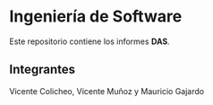 # Ingeniería de Software

Este repositorio contiene los informes **DAS**.

## Integrantes

Vicente Colicheo, Vicente Muñoz y Mauricio Gajardo
